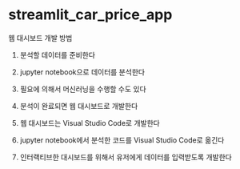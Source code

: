 # streamlit_car_price_app


웹 대시보드 개발 방법

1. 분석할 데이터를 준비한다

2. jupyter notebook으로 데이터를 분석한다

3. 필요에 의해서 머신러닝을 수행할 수도 있다

4. 분석이 완료되면 웹 대시보드로 개발한다

5. 웹 대시보드는 Visual Studio Code로 개발한다

6. jupyter notebook에서 분석한 코드를 Visual Studio Code로 옮긴다

7. 인터랙티브한 대시보드를 위해서 유저에게 데이터를 입력받도록 개발한다
